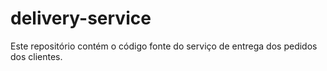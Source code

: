 # delivery-service
Este repositório contém o código fonte do serviço de entrega dos pedidos dos clientes.
